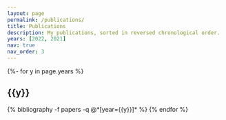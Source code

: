 ```yaml
---
layout: page
permalink: /publications/
title: Publications
description: My publications, sorted in reversed chronological order.
years: [2022, 2021]
nav: true
nav_order: 3
---
```

<!-- _pages/publications.md -->
<div class="publications">

{%- for y in page.years %}
  <h2 class="year">{{y}}</h2>
  {% bibliography -f papers -q @*[year={{y}}]* %}
{% endfor %}

</div>
